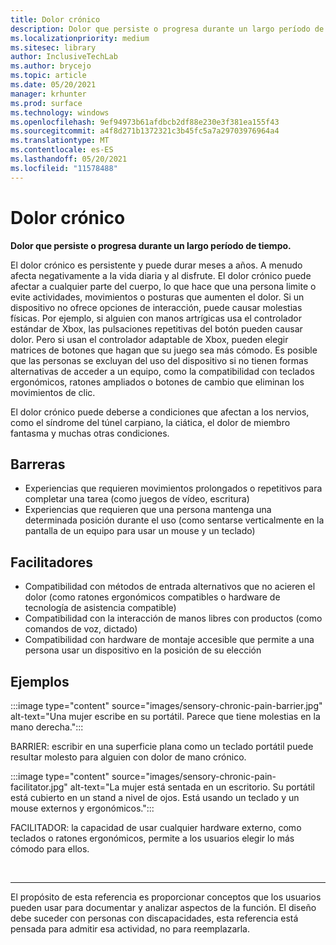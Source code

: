 ```yaml
---
title: Dolor crónico
description: Dolor que persiste o progresa durante un largo período de tiempo
ms.localizationpriority: medium
ms.sitesec: library
author: InclusiveTechLab
ms.author: brycejo
ms.topic: article
ms.date: 05/20/2021
manager: krhunter
ms.prod: surface
ms.technology: windows
ms.openlocfilehash: 9ef94973b61afdbcb2df88e230e3f381ea155f43
ms.sourcegitcommit: a4f8d271b1372321c3b45fc5a7a29703976964a4
ms.translationtype: MT
ms.contentlocale: es-ES
ms.lasthandoff: 05/20/2021
ms.locfileid: "11578488"
---
```

# <a name="chronic-pain"></a>Dolor crónico

**Dolor que persiste o progresa durante un largo período de tiempo.**

El dolor crónico es persistente y puede durar meses a años. A menudo afecta negativamente a la vida diaria y al disfrute. El dolor crónico puede afectar a cualquier parte del cuerpo, lo que hace que una persona limite o evite actividades, movimientos o posturas que aumenten el dolor. Si un dispositivo no ofrece opciones de interacción, puede causar molestias físicas. Por ejemplo, si alguien con manos artrígicas usa el controlador estándar de Xbox, las pulsaciones repetitivas del botón pueden causar dolor. Pero si usan el controlador adaptable de Xbox, pueden elegir matrices de botones que hagan que su juego sea más cómodo. Es posible que las personas se excluyan del uso del dispositivo si no tienen formas alternativas de acceder a un equipo, como la compatibilidad con teclados ergonómicos, ratones ampliados o botones de cambio que eliminan los movimientos de clic.

El dolor crónico puede deberse a condiciones que afectan a los nervios, como el síndrome del túnel carpiano, la ciática, el dolor de miembro fantasma y muchas otras condiciones.

## <a name="barriers"></a>Barreras
* Experiencias que requieren movimientos prolongados o repetitivos para completar una tarea (como juegos de vídeo, escritura)
* Experiencias que requieren que una persona mantenga una determinada posición durante el uso (como sentarse verticalmente en la pantalla de un equipo para usar un mouse y un teclado)


## <a name="facilitators"></a>Facilitadores

* Compatibilidad con métodos de entrada alternativos que no acieren el dolor (como ratones ergonómicos compatibles o hardware de tecnología de asistencia compatible)
* Compatibilidad con la interacción de manos libres con productos (como comandos de voz, dictado)
* Compatibilidad con hardware de montaje accesible que permite a una persona usar un dispositivo en la posición de su elección


## <a name="examples"></a>Ejemplos

:::image type="content" source="images/sensory-chronic-pain-barrier.jpg" alt-text="Una mujer escribe en su portátil. Parece que tiene molestias en la mano derecha.":::

BARRIER: escribir en una superficie plana como un teclado portátil puede resultar molesto para alguien con dolor de mano crónico. 

:::image type="content" source="images/sensory-chronic-pain-facilitator.jpg" alt-text="La mujer está sentada en un escritorio. Su portátil está cubierto en un stand a nivel de ojos. Está usando un teclado y un mouse externos y ergonómicos.":::

FACILITADOR: la capacidad de usar cualquier hardware externo, como teclados o ratones ergonómicos, permite a los usuarios elegir lo más cómodo para ellos. 

&nbsp;

[comment]: # (Instrucción Footer)
___
El propósito de esta referencia es proporcionar conceptos que los usuarios pueden usar para documentar y analizar aspectos de la función. El diseño debe suceder con personas con discapacidades, esta referencia está pensada para admitir esa actividad, no para reemplazarla. 